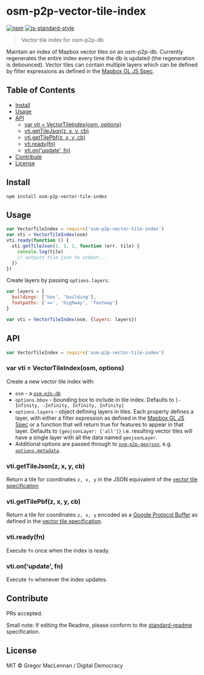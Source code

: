 # osm-p2p-vector-tile-index

[![npm](https://img.shields.io/npm/v/osm-p2p-vector-tile-index.svg)](https://www.npmjs.com/package/osm-p2p-vector-tile-index)
[![js-standard-style](https://img.shields.io/badge/code%20style-standard-brightgreen.svg?maxAge=2592000)](http://standardjs.com/)

> Vector tile index for osm-p2p-db

Maintain an index of Mapbox vector tiles on an osm-p2p-db. Currently regenerates the entire index every time the db is updated (the regeneration is debounced). Vector tiles can contain multiple layers which can be defined by filter expressions as defined in the [Mapbox GL JS Spec](https://www.mapbox.com/mapbox-gl-style-spec/#types-filter).

## Table of Contents

<!-- MarkdownTOC depth=3 -->

- [Install](#install)
- [Usage](#usage)
- [API](#api)
  - [var vti = VectorTileIndex\(osm, options\)](#var-vti--vectortileindexosm-options)
  - [vti.getTileJson\(z, x, y, cb\)](#vtigettilejsonz-x-y-cb)
  - [vti.getTilePbf\(z, x, y, cb\)](#vtigettilepbfz-x-y-cb)
  - [vti.ready\(fn\)](#vtireadyfn)
  - [vti.on\('update', fn\)](#vtionupdate-fn)
- [Contribute](#contribute)
- [License](#license)

<!-- /MarkdownTOC -->

## Install

```
npm install osm-p2p-vector-tile-index
```

## Usage

```js
var VectorTileIndex = require('osm-p2p-vector-tile-index')
var vti = VectorTileIndex(osm)
vti.ready(function () {
  vti.getTileJson(1, 1, 1, function (err, tile) {
    console.log(tile)
    // outputs tile json to stdout...
  })
})
```

Create layers by passing `options.layers`:

```js
var layers = {
  buildings: ['has', 'building'],
  footpaths: ['==', 'highway', 'footway']
}

var vti = VectorTileIndex(osm, {layers: layers})
```

## API

```js
var VectorTileIndex = require('osm-p2p-vector-tile-index')
```

### var vti = VectorTileIndex(osm, options)

Create a new vector tile index with:

- `osm` - a [`osm-p2p-db`](https://github.com/digidem/osm-p2p-db)
- `options.bbox` - bounding box to include in tile index. Defaults to `[-Infinity, -Infinity, Infinity, Infinity]`
- `options.layers` - object defining layers in tiles. Each property defines a layer, with either a filter expression as defined in the [Mapbox GL JS Spec](https://www.mapbox.com/mapbox-gl-style-spec/#types-filter) or a function that will return true for features to appear in that layer. Defaults to `{geojsonLayer: ['all']}` i.e. resulting vector tiles will have a single layer with all the data named `geojsonLayer`.
- Additional options are passed through to [`osm-p2p-geojson`](https://github.com/digidem/osm-p2p-geojson), e.g. [`options.metadata`](https://github.com/digidem/osm-p2p-geojson#api).

### vti.getTileJson(z, x, y, cb)

Return a tile for coordinates `z, x, y` in the JSON equivalent of the [vector tile specification](https://github.com/mapbox/vector-tile-spec/)

### vti.getTilePbf(z, x, y, cb)

Return a tile for coordinates `z, x, y` encoded as a [Google Protocol Buffer](https://developers.google.com/protocol-buffers/) as defined in the [vector tile specification](https://github.com/mapbox/vector-tile-spec/).

### vti.ready(fn)

Execute `fn` once when the index is ready.

### vti.on('update', fn)

Execute `fn` whenever the index updates.

## Contribute

PRs accepted.

Small note: If editing the Readme, please conform to the [standard-readme](https://github.com/RichardLitt/standard-readme) specification.

## License

MIT © Gregor MacLennan / Digital Democracy
